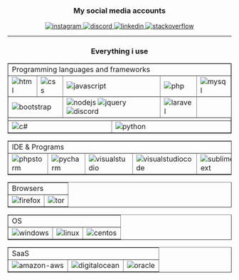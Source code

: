 <div align="center">

### My social media accounts

<span>
<a target="_blank" href="https://instagram.com/r6w.m">
<img alt="instagram" src="https://img.shields.io/badge/Instagram-%23323330.svg?&style=for-the-badge&logo=instagram&logoColor=c32aa3"/>
</a>
<a target="_blank" href="https://discordapp.com/users/257576708323016707/">
<img alt="discord" src="https://img.shields.io/badge/Discord-%23323330.svg?&style=for-the-badge&logo=discord"/>
</a>
<a target="_blank" href="https://linkedin.com/in/burak-muhammet-ürer">
<img alt="linkedin" src="https://img.shields.io/badge/Linkedin-%23323330.svg?&style=for-the-badge&logo=linkedin&logoColor=007bb5"/>
</a>
<a target="_blank" href="https://stackoverflow.com/users/10908385">
<img alt="stackoverflow" src="https://img.shields.io/badge/Stackoverflow-%23323330.svg?&style=for-the-badge&logo=stackoverflow"/>
</a>
</span>
<hr>
	
### Everything i use
<table border=1px>
<tr></tr>
<tr>
<td colspan=6>
Programming languages and frameworks
</td>
</tr>
<td>
<img alt="html" src="https://img.shields.io/badge/Html-%23323330.svg?&style=for-the-badge&logo=html5"/>
</td>
<td>
<img alt="css" src="https://img.shields.io/badge/Css-%23323330.svg?&style=for-the-badge&logo=css3&logoColor=1572B6"/>
</td>
<td colspan=2>
<img alt="javascript" src="https://img.shields.io/badge/JavaScript-%23323330.svg?&style=for-the-badge&logo=javascript"/>
</td>
<td>
<img alt="php" src="https://img.shields.io/badge/Php-%23323330.svg?&style=for-the-badge&logo=php"/>
</td>
<td>
<img alt="mysql" src="https://img.shields.io/badge/MySQL-%23323330.svg?&style=for-the-badge&logo=mysql"/>
</td>
</tr>
<tr></tr>
<tr>
<td colspan=2>
<img alt="bootstrap" src="https://img.shields.io/badge/Bootstrap-%23323330.svg?&style=for-the-badge&logo=bootstrap"/>
</td>
<td colspan=2>
<img alt="nodejs" src="https://img.shields.io/badge/nodejs-%23323330.svg?&style=for-the-badge&logo=node.js"/>
<img alt="jquery" src="https://img.shields.io/badge/jQuery-%23323330.svg?&style=for-the-badge&logo=jquery&logoColor=0769AD"/>
<img alt="discord" src="https://img.shields.io/badge/DiscordJS-%23323330.svg?&style=for-the-badge&logo=discord"/>
</td>
<td>
<img alt="laravel" src="https://img.shields.io/badge/Laravel-%23323330.svg?&style=for-the-badge&logo=laravel"/>
</td>
</tr>
<tr>
<td colspan=6></td>
</tr>
<tr>
<td colspan=3>
<img alt="c#" src="https://img.shields.io/badge/c%23-%23323330.svg?&style=for-the-badge&logo=c-sharp&logoColor=239120"/>
</td>
<td colspan=3>
<img alt="python" src="https://img.shields.io/badge/Python-%23323330.svg?&style=for-the-badge&logo=python"/>
</td>
</tr>
</table>

<table border=1px>
<tr></tr>
<tr><td colspan=6>IDE & Programs</td></tr>
<td>
<img alt="phpstorm" src="https://img.shields.io/badge/phpstorm-%23323330.svg?&style=for-the-badge&logo=phpstorm&logoColor=b940da"/>
</td>
<td>
<img alt="pycharm" src="https://img.shields.io/badge/pycharm-%23323330.svg?&style=for-the-badge&logo=pycharm&logoColor=yellow"/>
</td>
<td>
<img alt="visualstudio" src="https://img.shields.io/badge/visual_studio-%23323330.svg?&style=for-the-badge&logo=visual-studio&logoColor=5C2D91"/>
</td>
<td>
<img alt="visualstudiocode" src="https://img.shields.io/badge/visual_studio_code-%23323330.svg?&style=for-the-badge&logo=visual-studio-code&logoColor=0078d7"/>
</td>
<td>
<img alt="sublimetext" src="https://img.shields.io/badge/sublime_text-%23323330.svg?&style=for-the-badge&logo=sublime-text"/>
</td>
<td>
<img alt="xampp" src="https://img.shields.io/badge/xampp-%23323330.svg?&style=for-the-badge&logo=xampp"/>
</td>
</tr>
</table>

<table border=1px>
<tr></tr>
<tr><td colspan=2>Browsers</td></tr>
<td>
<img alt="firefox" src="https://img.shields.io/badge/Firefox-%23323330.svg?&style=for-the-badge&logo=Firefox-Browser"/>
</td>
<td>
<img alt="tor" src="https://img.shields.io/badge/tor-%23323330.svg?&style=for-the-badge&logo=Tor-Browser&logoColor=7D4698"/>
</td>
</tr>
</table>

<table border=1px>
<tr></tr>
<tr><td colspan=3>OS</td></tr>
<td>
<img alt="windows" src="https://img.shields.io/badge/windows-%23323330.svg?&style=for-the-badge&logo=windows&logoColor=0078D6"/>
</td>
<td>
<img alt="linux" src="https://img.shields.io/badge/linux-%23323330.svg?&style=for-the-badge&logo=linux"/>
</td>
<td>
<img alt="centos" src="https://img.shields.io/badge/cent_os-%23323330.svg?&style=for-the-badge&logo=centos&logoColor=002260"/>
</td>
</tr>
</table>

<table border=1px>
<tr></tr>
<tr><td colspan=3>SaaS</td></tr>
<td>
<img alt="amazon-aws" src="https://img.shields.io/badge/amazon_aws-%23323330.svg?&style=for-the-badge&logo=amazon-aws&logoColor=FF9900"/>
</td>
<td>
<img alt="digitalocean" src="https://img.shields.io/badge/digitalOcean-%23323330.svg?&style=for-the-badge&logo=digitalOcean"/>
</td>
<td>
<img alt="oracle" src="https://img.shields.io/badge/oracle-%23323330.svg?&style=for-the-badge&logo=oracle&logoColor=F80000"/>
</td>
</tr>
</table>
